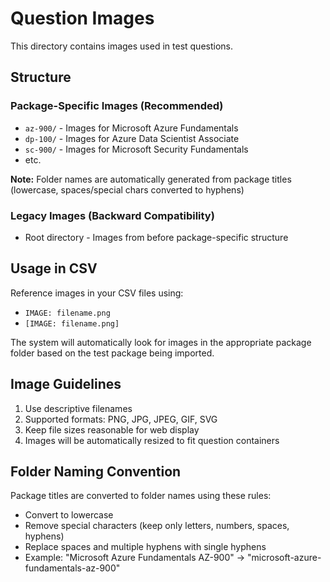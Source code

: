 
# Question Images

This directory contains images used in test questions.

## Structure

### Package-Specific Images (Recommended)
- `az-900/` - Images for Microsoft Azure Fundamentals
- `dp-100/` - Images for Azure Data Scientist Associate
- `sc-900/` - Images for Microsoft Security Fundamentals
- etc.

**Note:** Folder names are automatically generated from package titles (lowercase, spaces/special chars converted to hyphens)

### Legacy Images (Backward Compatibility)
- Root directory - Images from before package-specific structure

## Usage in CSV

Reference images in your CSV files using:
- `IMAGE: filename.png`
- `[IMAGE: filename.png]`

The system will automatically look for images in the appropriate package folder based on the test package being imported.

## Image Guidelines

1. Use descriptive filenames
2. Supported formats: PNG, JPG, JPEG, GIF, SVG
3. Keep file sizes reasonable for web display
4. Images will be automatically resized to fit question containers

## Folder Naming Convention

Package titles are converted to folder names using these rules:
- Convert to lowercase
- Remove special characters (keep only letters, numbers, spaces, hyphens)
- Replace spaces and multiple hyphens with single hyphens
- Example: "Microsoft Azure Fundamentals AZ-900" → "microsoft-azure-fundamentals-az-900"
